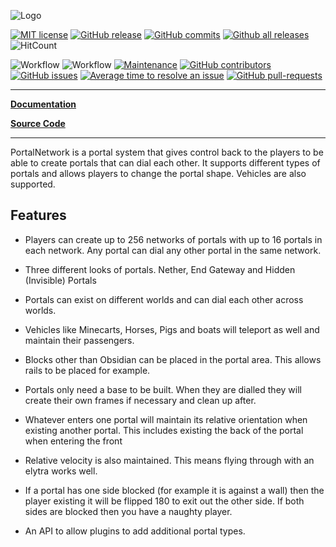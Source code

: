 ![Logo](https://bundabrg.github.io/PortalNetwork/img/title.png)

[![MIT license](https://img.shields.io/badge/License-MIT-blue.svg)](https://lbesson.mit-license.org/)
[![GitHub release](https://img.shields.io/github/release/Bundabrg/PortalNetwork)](https://GitHub.com/Bundabrg/PortalNetwork/releases/)
[![GitHub commits](https://img.shields.io/github/commits-since/Bundabrg/PortalNetwork/v1.2.0.svg)](https://GitHub.com/Bundabrg/PortalNetwork/commit/)
[![Github all releases](https://img.shields.io/github/downloads/Bundabrg/PortalNetwork/total.svg)](https://GitHub.com/Bundabrg/PortalNetwork/releases/)
![HitCount](http://hits.dwyl.com/bundabrg/portalnetwork.svg)

![Workflow](https://github.com/bundabrg/PortalNetwork/workflows/build/badge.svg)
![Workflow](https://github.com/bundabrg/PortalNetwork/workflows/docs/badge.svg)
[![Maintenance](https://img.shields.io/badge/Maintained%3F-yes-green.svg)](https://GitHub.com/Bundabrg/PortalNetwork/graphs/commit-activity)
[![GitHub contributors](https://img.shields.io/github/contributors/Bundabrg/PortalNetwork)](https://GitHub.com/Bundabrg/PortalNetwork/graphs/contributors/)
[![GitHub issues](https://img.shields.io/github/issues/Bundabrg/PortalNetwork)](https://GitHub.com/Bundabrg/PortalNetwork/issues/)
[![Average time to resolve an issue](http://isitmaintained.com/badge/resolution/Bundabrg/PortalNetwork.svg)](http://isitmaintained.com/project/Bundabrg/PortalNetwork "Average time to resolve an issue")
[![GitHub pull-requests](https://img.shields.io/github/issues-pr/Bundabrg/PortalNetwork)](https://GitHub.com/Bundabrg/PortalNetwork/pull/)
 

---

[**Documentation**](https://bundabrg.github.io/PortalNetwork/)

[**Source Code**](https://github.com/bundabrg/PortalNetwork/)

---

PortalNetwork is a portal system that gives control back to the players to be able to create portals that can dial each other. It supports different types of portals and allows players to change the portal shape.  Vehicles are also supported.

## Features

* Players can create up to 256 networks of portals with up to 16 portals in each network.  Any portal can dial any other portal in the same network.

* Three different looks of portals.  Nether, End Gateway and Hidden (Invisible) Portals

* Portals can exist on different worlds and can dial each other across worlds.

* Vehicles like Minecarts, Horses, Pigs and boats will teleport as well and maintain their passengers.

* Blocks other than Obsidian can be placed in the portal area. This allows rails to be placed for example.

* Portals only need a base to be built.  When they are dialled they will create their own frames if necessary and clean up after.

* Whatever enters one portal will maintain its relative orientation when existing another portal.  This includes existing the back of the portal when entering the front

* Relative velocity is also maintained. This means flying through with an elytra works well.

* If a portal has one side blocked (for example it is against a wall) then the player existing it will be flipped 180 to exit out the other side. If both sides are blocked then you have a naughty player.

* An API to allow plugins to add additional portal types.